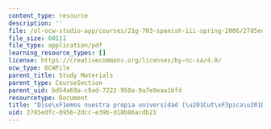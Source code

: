 ```yaml
---
content_type: resource
description: ''
file: /ol-ocw-studio-app/courses/21g-703-spanish-iii-spring-2006/2785edfc09562dcce39bd18b86acdb21_MIT21G_703S06_uni.pdf
file_size: 60111
file_type: application/pdf
learning_resource_types: []
license: https://creativecommons.org/licenses/by-nc-sa/4.0/
ocw_type: OCWFile
parent_title: Study Materials
parent_type: CourseSection
parent_uid: bd54a69a-c9ad-7222-950a-9a7e9eaa1bfd
resourcetype: Document
title: "Dise\xF1emos nuestra propia universidad (\u201Cut\xF3pica\u201D)"
uid: 2785edfc-0956-2dcc-e39b-d18b86acdb21
---
```

